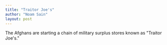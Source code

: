 ```yaml
---
title: "Traitor Joe's"
author: "Noam Sain"
layout: post
---
```


The Afghans are starting a chain of military surplus stores known as "Traitor Joe's."
